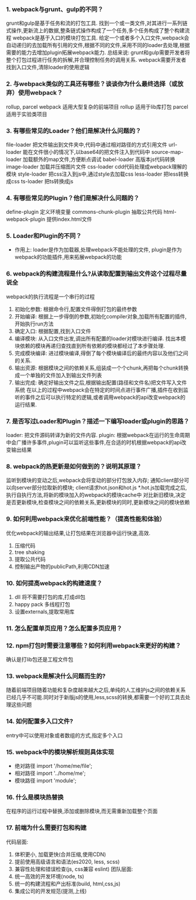 ### 1. webpack与grunt、gulp的不同？
grunt和gulp是基于任务和流的打包工具. 找到一个或一类文件,对其进行一系列链式操作,更新流上的数据,整条链式操作构成了一个任务,多个任务构成了整个构建流程
webpack是基于入口的模块打包工具. 给定一个或者多个入口文件,webpack会自动递归的去加载所有引用的文件,根据不同的文件,采用不同的loader去处理,根据需要的能力去增加plugin拓展webpack能力.
总结来说: grunt和gulp需要开发者将整个打包过程进行任务的拆解,并合理控制任务的调用关系. webpack需要开发者找到入口文件,清除loader的使用逻辑

### 2. 与webpack类似的工具还有哪些？谈谈你为什么最终选择（或放弃）使用webpack？
rollup, parcel
webpack 适用大型复杂的前端项目
rollup 适用于lib库打包
parcel 适用于实验类项目

### 3. 有哪些常见的Loader？他们是解决什么问题的？
file-loader 把文件输出到文件夹中,代码中通过相对路径的方式引用文件
url-loader 能在文件很小的情况下,以base64的把文件注入到代码中
source-map-loader 加载额外的map文件,方便断点调试
babel-loader 高版本js代码转换
image-loader 加载并压缩图片文件
css-loader cdd代码处理成webpack理解的模块
style-loader 把css注入到js中,通过style去加载css
less-loader 把less转换成css
ts-loader 把ts转换成js

### 4. 有哪些常见的Plugin？他们是解决什么问题的？
define-plugin 定义环境变量
commons-chunk-plugin 抽取公共代码
html-webpack-plugin 提供index.html文件

### 5. Loader和Plugin的不同？
- 作用上: loader是作为加载器,处理webpack不能处理的文件, plugin是作为webpack的功能插件,用来拓展webpack的功能

### 6. webpack的构建流程是什么?从读取配置到输出文件这个过程尽量说全
webpack的执行流程是一个串行的过程
1. 初始化参数: 根据命令行,配置文件得倒打包的最终参数
2. 开始编译: 根据上一步得倒的参数,初始化compiler对象,加载所有配置的插件,开始执行run方法
3. 确定入口: 根据配置,找到入口文件
4. 编译模块: 从入口文件出发,调出所有配置的loader对模块进行编译. 找出本模块依赖的模块再递归查找直到所有依赖的模块都经过了本步骤处理.
5. 完成模块编译: 进过模块编译,得倒了每个模块编译后的最终内容以及他们之间的关系.
6. 输出资源: 根据模块之间的依赖关系,组装成一个个chunk,再把每个chunk转换成一个单独的文件加入到输出文件列表
7. 输出完成: 确定好输出文件之后,根据输出配置(路径和文件名)把文件写入文件系统
在以上的过程中webpack会在特定的时间点进行事件广播,插件在收到监听的事件之后可以执行特定的逻辑,或者调用webpack的api改变webpack的运行结果.

### 7. 是否写过Loader和Plugin？描述一下编写loader或plugin的思路？
loader: 把文件源码转译为新的文件内容.
plugin: 根据webpack在运行的生命周期中会广播许多事件,plugin可以监听这些事件,在合适的时机根据webpack的api改变输出结果

### 8. webpack的热更新是如何做到的？说明其原理？
监听到模块的变动之后,webpack会将变动的部分打包放入内存;
通知client部分可以向server部分拉取新的模块;
client请求hot.json和hot.js
*.hot.js加载完成之后,执行自执行方法,将新的模块加入的webpack的模块cache中
对比新旧模块,决定是否更新模块,检查模块之间的依赖关系,更新模块的同时,更新模块之间的模块依赖

### 9. 如何利用webpack来优化前端性能？（提高性能和体验）
优化webpack的输出结果,让打包结果在浏览器中运行快速,高效.
1. 压缩代码
2. tree shaking
3. 提取公共代码
4. 控制输出产物的publicPath,利用CDN加速

### 10. 如何提高webpack的构建速度？
1. dll 将不需要打包的库,打成dll包
2. happy pack 多线程打包
3. 设置externals,提取常用库

### 11. 怎么配置单页应用？怎么配置多页应用？

### 12. npm打包时需要注意哪些？如何利用webpack来更好的构建？
确认是打lib包还是工程文件包

### 13. webpack是解决什么问题而生的?
随着前端项目随着功能和复杂度越来越大之后,单纯的人工维护js之间的依赖关系已经几乎不可能.同时对于新版js的使用,less,scss的转换,都需要一个好的工具去处理这些问题

### 14. 如何配置多入口文件?
entry中可以使用对象或者数组的方式,指定多个入口

### 15. webpack中的模块解析规则具体实现
- 绝对路径 import '/home/me/file';
- 相对路径 import '../home/me';
- 模块路径 import 'module';

### 16. 什么是模块热替换
在程序的运行过程中替换,添加或删除模块,而无需重新加载整个页面

### 17. 前端为什么需要打包和构建
代码层面:
1. 体积更小, 加载更快(合并压缩,使用CDN)
2. 提前使用高级语言和语法(es2020, less, scss)
3. 兼容性处理和错误检查(js, css兼容  eslint)
团队层面:
1. 统一高效的开发环境(node, ts)
2. 统一的构建流程和产出标准(build, html,css,js)
3. 集成公司的开发规范(提测,上线)
